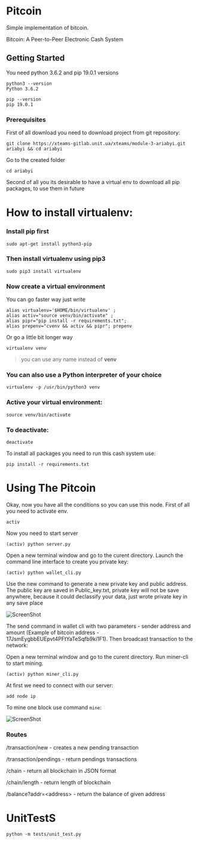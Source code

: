 # Pitcoin

Simple implementation of bitcoin.

Bitcoin: A Peer-to-Peer Electronic Cash System

## Getting Started

You need python 3.6.2 and pip 19.0.1 versions

```
python3 --version
Python 3.6.2
```

```
pip --version
pip 19.0.1
```

### Prerequisites

First of all download you need to download project from git repository:

```
git clone https://xteams-gitlab.unit.ua/xteams/module-3-ariabyi.git ariabyi && cd ariabyi
```
Go to the created folder
```
cd ariabyi
```

Second of all you its desirable to have a virtual env to download all pip packages, to use them in future
# How to install virtualenv:

### Install **pip** first

    sudo apt-get install python3-pip

### Then install **virtualenv** using pip3

    sudo pip3 install virtualenv 

### Now create a virtual environment
   You can go faster way just write
   
   ```
   alias virtualenv='$HOME/bin/virtualenv' ;
   alias activ="source venv/bin/activate" ;
   alias pipr="pip install -r requirements.txt";
   alias prepenv="cvenv && activ && pipr"; prepenv
   ```
   Or go a little bit longer way
    
    virtualenv venv 

>you can use any name instead of **venv**

### You can also use a Python interpreter of your choice

    virtualenv -p /usr/bin/python3 venv
  
### Active your virtual environment:    
    
    source venv/bin/activate
    

### To deactivate:

    deactivate


To install all packages you need to run this cash system use:
```
pip install -r requirements.txt
```

# Using The Pitcoin

Okay, now you have all the conditions so you can use this node.
First of all you need to activate env.
```
activ
```
Now you need to start server
```
(activ) python server.py
```

Open a new terminal window and go to the curent directory.
Launch the command line interface to create you private key:
```
(activ) python wallet_cli.py
```
Use the new command to generate a new private key and public address.
The public key are saved in Public_key.txt, private key will not be save anywhere, because
it could declassify your data, just wrote private key in any save place

![ScreenShot](https://imgur.com/XxfwnDM.png)

The send command in wallet cli with two parameters - sender address
and amount (Example of bitcoin address -  17JsmEygbbEUEpvt4PFtYaTeSqfb9ki1F1).
Then broadcast transaction to the network:

Open a new terminal window and go to the curent directory.
Run miner-cli to start mining.
```
(activ) python miner_cli.py
```
At first we need to connect with our server:
```
add node ip
```
To mine one block use command `mine`:

![ScreenShot](https://imgur.com/qAWchbk.png)


### Routes

/transaction/new - creates a new pending transaction

/transaction/pendings - return pendings transactions

/chain - return all blockchain in JSON format

/chain/length - return length of blockchain

/balance?addr=\<address\> - return the balance of given address


# UnitTestS

```
python -m tests/unit_test.py
```


